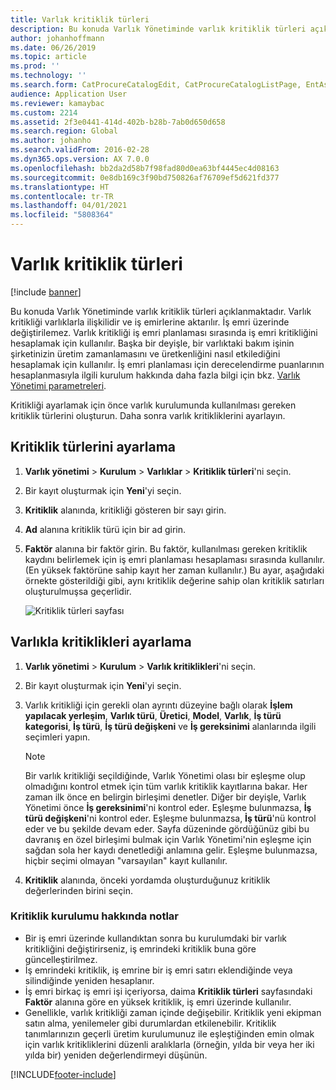 ```yaml
---
title: Varlık kritiklik türleri
description: Bu konuda Varlık Yönetiminde varlık kritiklik türleri açıklanmaktadır.
author: johanhoffmann
ms.date: 06/26/2019
ms.topic: article
ms.prod: ''
ms.technology: ''
ms.search.form: CatProcureCatalogEdit, CatProcureCatalogListPage, EntAssetCriticality, EntAssetObjectCriticality
audience: Application User
ms.reviewer: kamaybac
ms.custom: 2214
ms.assetid: 2f3e0441-414d-402b-b28b-7ab0d650d658
ms.search.region: Global
ms.author: johanho
ms.search.validFrom: 2016-02-28
ms.dyn365.ops.version: AX 7.0.0
ms.openlocfilehash: bb2da2d58b7f98fad80d0ea63bf4445ec4d08163
ms.sourcegitcommit: 0e8db169c3f90bd750826af76709ef5d621fd377
ms.translationtype: HT
ms.contentlocale: tr-TR
ms.lasthandoff: 04/01/2021
ms.locfileid: "5808364"
---
```

# <a name="asset-criticality-types"></a>Varlık kritiklik türleri

[!include [banner](../../includes/banner.md)]

 

Bu konuda Varlık Yönetiminde varlık kritiklik türleri açıklanmaktadır. Varlık kritikliği varlıklarla ilişkilidir ve iş emirlerine aktarılır. İş emri üzerinde değiştirilemez. Varlık kritikliği iş emri planlaması sırasında iş emri kritikliğini hesaplamak için kullanılır. Başka bir deyişle, bir varlıktaki bakım işinin şirketinizin üretim zamanlamasını ve üretkenliğini nasıl etkilediğini hesaplamak için kullanılır. İş emri planlaması için derecelendirme puanlarının hesaplanmasıyla ilgili kurulum hakkında daha fazla bilgi için bkz. [Varlık Yönetimi parametreleri](../setup-for-objects/enterprise-asset-management-parameters.md).

Kritikliği ayarlamak için önce varlık kurulumunda kullanılması gereken kritiklik türlerini oluşturun. Daha sonra varlık kritikliklerini ayarlayın.

## <a name="set-up-criticality-types"></a>Kritiklik türlerini ayarlama

1. **Varlık yönetimi** \> **Kurulum** \> **Varlıklar** \> **Kritiklik türleri**'ni seçin.
2. Bir kayıt oluşturmak için **Yeni**'yi seçin.
3. **Kritiklik** alanında, kritikliği gösteren bir sayı girin.
4. **Ad** alanına kritiklik türü için bir ad girin.
5. **Faktör** alanına bir faktör girin. Bu faktör, kullanılması gereken kritiklik kaydını belirlemek için iş emri planlaması hesaplaması sırasında kullanılır. (En yüksek faktörüne sahip kayıt her zaman kullanılır.) Bu ayar, aşağıdaki örnekte gösterildiği gibi, aynı kritiklik değerine sahip olan kritiklik satırları oluşturulmuşsa geçerlidir.

    ![Kritiklik türleri sayfası](media/23-setup-for-objects.png)

## <a name="set-up-asset-criticalities"></a>Varlıkla kritiklikleri ayarlama

1. **Varlık yönetimi** \> **Kurulum** \> **Varlık kritiklikleri**'ni seçin.
2. Bir kayıt oluşturmak için **Yeni**'yi seçin.
3. Varlık kritikliği için gerekli olan ayrıntı düzeyine bağlı olarak **İşlem yapılacak yerleşim**, **Varlık türü**, **Üretici**, **Model**, **Varlık**, **İş türü kategorisi**, **İş türü**, **İş türü değişkeni** ve **İş gereksinimi** alanlarında ilgili seçimleri yapın.

    > [!NOTE]
    > Bir varlık kritikliği seçildiğinde, Varlık Yönetimi olası bir eşleşme olup olmadığını kontrol etmek için tüm varlık kritiklik kayıtlarına bakar. Her zaman ilk önce en belirgin birleşimi denetler. Diğer bir deyişle, Varlık Yönetimi önce **İş gereksinimi**'ni kontrol eder. Eşleşme bulunmazsa, **İş türü değişkeni**'ni kontrol eder. Eşleşme bulunmazsa, **İş türü**'nü kontrol eder ve bu şekilde devam eder. Sayfa düzeninde gördüğünüz gibi bu davranış en özel birleşimi bulmak için Varlık Yönetimi'nin eşleşme için sağdan sola her kaydı denetlediği anlamına gelir. Eşleşme bulunmazsa, hiçbir seçimi olmayan "varsayılan" kayıt kullanılır.

4. **Kritiklik** alanında, önceki yordamda oluşturduğunuz kritiklik değerlerinden birini seçin.

### <a name="notes-about-criticality-setup"></a>Kritiklik kurulumu hakkında notlar

- Bir iş emri üzerinde kullandıktan sonra bu kurulumdaki bir varlık kritikliğini değiştirirseniz, iş emrindeki kritiklik buna göre güncelleştirilmez.
- İş emrindeki kritiklik, iş emrine bir iş emri satırı eklendiğinde veya silindiğinde yeniden hesaplanır.
- İş emri birkaç iş emri işi içeriyorsa, daima **Kritiklik türleri** sayfasındaki **Faktör** alanına göre en yüksek kritiklik, iş emri üzerinde kullanılır.
- Genellikle, varlık kritikliği zaman içinde değişebilir. Kritiklik yeni ekipman satın alma, yenilemeler gibi durumlardan etkilenebilir. Kritiklik tanımlarınızın geçerli üretim kurulumunuz ile eşleştiğinden emin olmak için varlık kritikliklerini düzenli aralıklarla (örneğin, yılda bir veya her iki yılda bir) yeniden değerlendirmeyi düşünün.


[!INCLUDE[footer-include](../../../includes/footer-banner.md)]